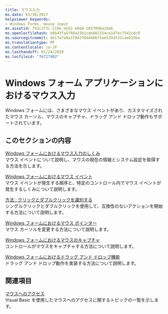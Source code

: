 ```yaml
---
title: マウス入力
ms.date: 03/30/2017
helpviewer_keywords:
- Windows Forms, mouse input
ms.assetid: 743c2f3c-219e-4a52-b6b8-2657096a2da6
ms.openlocfilehash: e0b43fa5f98a23b1cde882154ca1d7ec7542cdc0
ms.sourcegitcommit: de17a7a0a37042f0d4406f5ae5393531caeb25ba
ms.translationtype: MT
ms.contentlocale: ja-JP
ms.lasthandoff: 01/24/2020
ms.locfileid: "76727902"
---
```

# <a name="mouse-input-in-a-windows-forms-application"></a>Windows フォーム アプリケーションにおけるマウス入力
Windows フォームには、さまざまなマウス イベントがあり、カスタマイズされたマウス カーソル、マウスのキャプチャ、ドラッグ アンド ドロップ動作もサポートされています。  
  
## <a name="in-this-section"></a>このセクションの内容  
 [Windows フォームにおけるマウス入力のしくみ](how-mouse-input-works-in-windows-forms.md)  
 マウス イベントについて説明し、マウスの現在の情報とシステム設定を取得する方法を示します。  
  
 [Windows フォームにおけるマウス イベント](mouse-events-in-windows-forms.md)  
 マウス イベントが発生する順序と、特定のコントロール内でマウス イベントが発生するしくみについて説明します。  
  
 [方法 : クリックとダブルクリックを識別する](how-to-distinguish-between-clicks-and-double-clicks.md)  
 シングルクリックとダブルクリックを使用して、互換性のないアクションを開始する方法について説明します。  
  
 [Windows フォームにおけるマウス ポインター](mouse-pointers-in-windows-forms.md)  
 マウス カーソルを変更する方法について説明します。  
  
 [Windows フォームにおけるマウスのキャプチャ](mouse-capture-in-windows-forms.md)  
 コントロールがマウスをキャプチャする方法について説明します。  
  
 [Windows フォームにおけるドラッグ アンド ドロップ機能](drag-and-drop-functionality-in-windows-forms.md)  
 ドラッグ アンド ドロップ動作を実装する方法について説明します。  
  
## <a name="related-sections"></a>関連項目  
 [マウスへのアクセス](../../visual-basic/developing-apps/programming/computer-resources/accessing-the-mouse.md)  
 Visual Basic を使用したマウスへのアクセスに関するトピックの一覧を示します。
